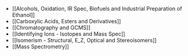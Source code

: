 - [[Alcohols, Oxidation, IR Spec, Biofuels and Industrial Preparation of Ethanol]]
- [[Carboxylic Acids, Esters and Derivatives]]
- [[Chromatography and GCMS]]
- [[Identifying Ions - Isotopes and Mass Spec]]
- [[Isomerism - Structural, E_Z, Optical and Stereoisomers]]
- [[Mass Spectrometry]]